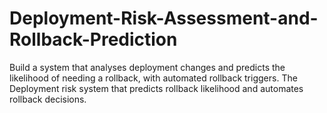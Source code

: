 # Deployment-Risk-Assessment-and-Rollback-Prediction
Build a system that analyses deployment changes and predicts the likelihood of needing a rollback, with automated rollback triggers. The Deployment risk system that predicts rollback likelihood and automates rollback decisions. 
